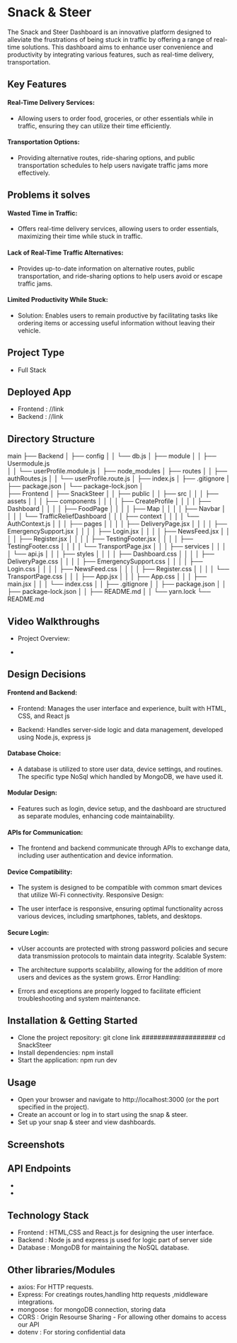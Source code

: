 
# Snack & Steer 

The Snack and Steer Dashboard is an innovative platform designed to alleviate the frustrations of being stuck in traffic by offering a range of real-time solutions. This dashboard aims to enhance user convenience and productivity by integrating various features, such as real-time delivery, transportation.



## Key Features

#### Real-Time Delivery Services:
-  Allowing users to order food, groceries, or other essentials while in traffic, ensuring they can utilize their time efficiently.

#### Transportation Options: 
- Providing alternative routes, ride-sharing options, and public transportation schedules to help users navigate traffic jams more effectively.


## Problems it solves

#### Wasted Time in Traffic:

-  Offers real-time delivery services, allowing users to order essentials, maximizing their time while stuck in traffic.

#### Lack of Real-Time Traffic Alternatives:

-  Provides up-to-date information on alternative routes, public transportation, and ride-sharing options to help users avoid or escape traffic jams.

#### Limited Productivity While Stuck:

- Solution: Enables users to remain productive by facilitating tasks like ordering items or accessing useful information without leaving their vehicle.
## Project Type
 - Full Stack
## Deployed App

- Frontend : //link
- Backend :  //link
## Directory Structure

main
├── Backend
│   ├── config
│   │   └── db.js
│   ├── module
│   │   ├── Usermodule.js  
│   │   └── userProfile.module.js
│   ├── node_modules
│   ├── routes
│   │   ├── authRoutes.js
│   │   └── userProfile.route.js
│   ├── index.js
│   ├── .gitignore
│   ├── package.json
│   └── package-lock.json
│   
├── Frontend
│   ├── SnackSteer
│   │   ├── public
│   │   ├── src
│   │   │   ├── assets
│   │   │   ├── components
│   │   │   │   ├── CreateProfile
│   │   │   │   ├── Dashboard
│   │   │   │   ├── FoodPage
│   │   │   │   ├── Map
│   │   │   │   ├── Navbar
│   │   │   │   └── TrafficReliefDashboard
│   │   │   ├── context
│   │   │   │   └── AuthContext.js
│   │   │   ├── pages
│   │   │   │   ├── DeliveryPage.jsx
│   │   │   │   ├── EmergencySupport.jsx
│   │   │   │   ├── Login.jsx
│   │   │   │   ├── NewsFeed.jsx
│   │   │   │   ├── Register.jsx
│   │   │   │   ├── TestingFooter.jsx
│   │   │   │   ├── TestingFooter.css
│   │   │   │   └── TransportPage.jsx
│   │   │   ├── services
│   │   │   │   └── api.js
│   │   │   ├── styles
│   │   │   │   ├── Dashboard.css
│   │   │   │   ├── DeliveryPage.css
│   │   │   │   ├── EmergencySupport.css
│   │   │   │   ├── Login.css
│   │   │   │   ├── NewsFeed.css
│   │   │   │   ├── Register.css
│   │   │   │   └── TransportPage.css
│   │   │   ├── App.jsx
│   │   │   ├── App.css
│   │   │   ├── main.jsx
│   │   │   └── index.css
│   │   ├── .gitignore
│   │   ├── package.json
│   │   ├── package-lock.json
│   │   ├── README.md
│   │   └── yarn.lock
└── README.md


## Video Walkthroughs

- Project Overview:

- 
## Design Decisions

#### Frontend and Backend:

- Frontend: Manages the user interface and experience, built with HTML, CSS, and React js

 - Backend: Handles server-side logic and data management, developed using Node.js, express js

#### Database Choice:

- A database is utilized to store user data, device settings, and routines. The specific type NoSql which handled by MongoDB, we have used it.

#### Modular Design:

- Features such as login, device setup, and the dashboard are structured as separate modules, enhancing code maintainability.

#### APIs for Communication:

- The frontend and backend communicate through APIs to exchange data, including user authentication and device information.

#### Device Compatibility:

- The system is designed to be compatible with common smart devices that utilize Wi-Fi connectivity.
Responsive Design:

- The user interface is responsive, ensuring optimal functionality across various devices, including smartphones, tablets, and desktops.

#### Secure Login:

- vUser accounts are protected with strong password policies and secure data transmission protocols to maintain data integrity.
Scalable System:

- The architecture supports scalability, allowing for the addition of more users and devices as the system grows.
Error Handling:

- Errors and exceptions are properly logged to facilitate efficient troubleshooting and system maintenance.
## Installation & Getting Started
 
- Clone the project repository:
git clone link ################### cd SnackSteer
- Install dependencies:
 npm install
- Start the application:
 npm run dev

## Usage

- Open your browser and navigate to http://localhost:3000 (or the port specified in the project).
- Create an account or log in to start using the snap & steer.
- Set up your snap & steer and view dashboards.

## Screenshots
## API Endpoints
-
 - 
 
## Technology Stack
- Frontend : HTML,CSS and React.js for designing the user interface.
- Backend : Node js and express js used for logic part of server side
- Database : MongoDB for maintaining the NoSQL database.

## Other libraries/Modules
- axios: For HTTP requests.
- Express: For creatings routes,handling http requests ,middleware integrations.
- mongoose : for mongoDB connection, storing data
- CORS : Origin Resourse Sharing - For allowing other domains to access our API
- dotenv : For storing confidential data
